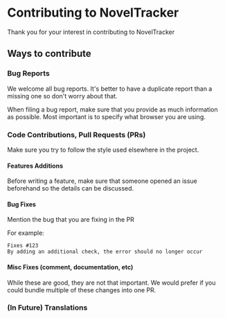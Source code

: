 # Contributing to NovelTracker
Thank you for your interest in contributing to NovelTracker

## Ways to contribute
### Bug Reports
We welcome all bug reports. It's better to have a duplicate report than a missing one so don't worry about that.

When filing a bug report, make sure that you provide as much information as possible. Most important is to specify what browser you are using.

### Code Contributions, Pull Requests (PRs)
Make sure you try to follow the style used elsewhere in the project.

#### Features Additions
Before writing a feature, make sure that someone opened an issue beforehand so the details can be discussed.
#### Bug Fixes
Mention the bug that you are fixing in the PR 

For example:

```
Fixes #123
By adding an additional check, the error should no longer occur
```
#### Misc Fixes (comment, documentation, etc)
While these are good, they are not that important. We would prefer if you could bundle multiple of these changes into one PR.

### (In Future) Translations
